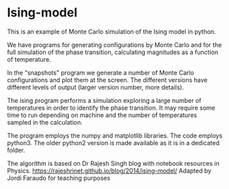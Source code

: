 # Ising-model
This is an example of Monte Carlo simulation of the Ising model in python.

We have programs for generating configurations by Monte Carlo and for the full simulation of the phase transition, calculating magnitudes as a function of temperature.

In the "snapshots" program we generate a number of Monte Carlo configurations and plot them at the screen. The different versions have different levels of output (larger version number, more details). 

The ising program performs a simulation exploring a large number of temperatures in order to identify the phase transition.
It may require some time to run depending on machine and the number of temperatures sampled in the calculation.

The program employs the numpy and matplotlib libraries.
The code employs python3. The older python2  version is made available as it is in a dedicated folder.

The algorithm is based on Dr Rajesh Singh blog with notebook resources in Physics. 
https://rajeshrinet.github.io/blog/2014/ising-model/
Adapted by Jordi Faraudo for teaching purposes

